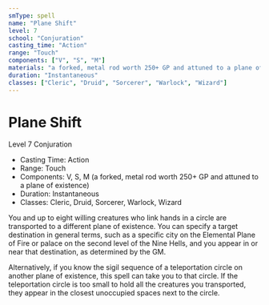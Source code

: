 ```yaml
---
smType: spell
name: "Plane Shift"
level: 7
school: "Conjuration"
casting_time: "Action"
range: "Touch"
components: ["V", "S", "M"]
materials: "a forked, metal rod worth 250+ GP and attuned to a plane of existence"
duration: "Instantaneous"
classes: ["Cleric", "Druid", "Sorcerer", "Warlock", "Wizard"]
---
```


# Plane Shift
Level 7 Conjuration

- Casting Time: Action
- Range: Touch
- Components: V, S, M (a forked, metal rod worth 250+ GP and attuned to a plane of existence)
- Duration: Instantaneous
- Classes: Cleric, Druid, Sorcerer, Warlock, Wizard

You and up to eight willing creatures who link hands in a circle are transported to a different plane of existence. You can specify a target destination in general terms, such as a specific city on the Elemental Plane of Fire or palace on the second level of the Nine Hells, and you appear in or near that destination, as determined by the GM.

Alternatively, if you know the sigil sequence of a teleportation circle on another plane of existence, this spell can take you to that circle. If the teleportation circle is too small to hold all the creatures you transported, they appear in the closest unoccupied spaces next to the circle.
